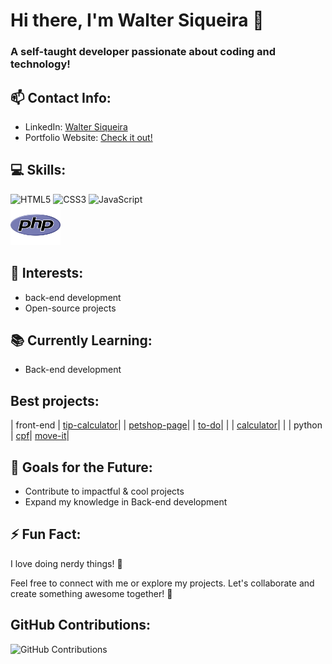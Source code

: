 # Hi there, I'm Walter Siqueira 👋
### A self-taught developer passionate about coding and technology!

## 📫 Contact Info:
- LinkedIn: [Walter Siqueira](https://www.linkedin.com/in/walter-siqueira/)
- Portfolio Website: [Check it out!](https://portifolio-page-walter.vercel.app)

## 💻 Skills:
![HTML5](https://img.shields.io/badge/HTML5-E34F26?style=for-the-badge&logo=html5&logoColor=white)
![CSS3](https://img.shields.io/badge/CSS3-1572B6?style=for-the-badge&logo=css3&logoColor=white)
![JavaScript](https://img.shields.io/badge/JavaScript-F7DF1E?style=for-the-badge&logo=javascript&logoColor=black)<br>
<img src="https://raw.githubusercontent.com/devicons/devicon/master/icons/php/php-original.svg" alt="PHP" width="80" height="65"/> 




## 🌟 Interests:
- back-end development 
- Open-source projects

## 📚 Currently Learning:
- Back-end development

## Best projects:
| front-end 
| [tip-calculator](https://github.com/WalterSiqueira/tip_calculator)| 
| [petshop-page](https://github.com/WalterSiqueira/pwi)|
| [to-do](https://github.com/WalterSiqueira/To_do_app)|  |
| [calculator](https://github.com/WalterSiqueira/Calculator)|  |
| python | 
[cpf](https://github.com/WalterSiqueira/Projeto_cpf)|
[move-it](https://github.com/WalterSiqueira/move_it)|

## 🎯 Goals for the Future:
- Contribute to impactful & cool projects
- Expand my knowledge in Back-end development

## ⚡ Fun Fact:
I love doing nerdy things! 🧩

Feel free to connect with me or explore my projects. Let's collaborate and create something awesome together! 🚀

## GitHub Contributions:
![GitHub Contributions](https://img.shields.io/github/last-commit/waltersiqueira/waltersiqueira?style=for-the-badge&logo=github&logoColor=white)
